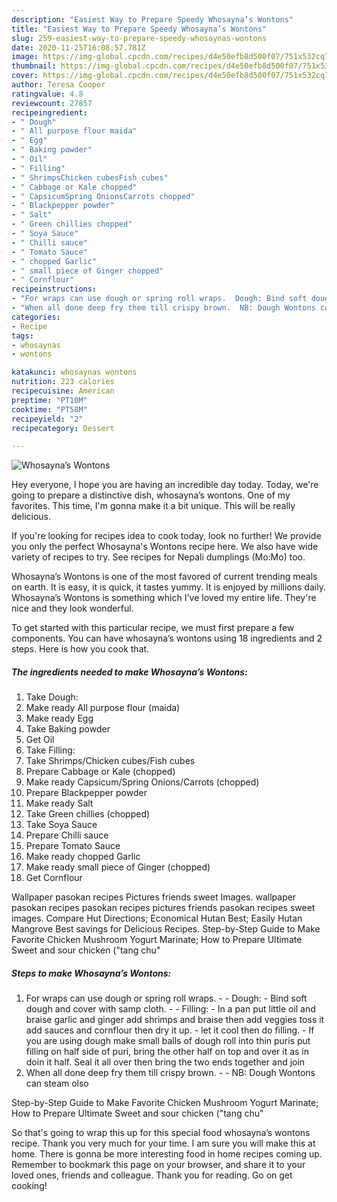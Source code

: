 ```yaml
---
description: "Easiest Way to Prepare Speedy Whosayna’s Wontons"
title: "Easiest Way to Prepare Speedy Whosayna’s Wontons"
slug: 259-easiest-way-to-prepare-speedy-whosaynas-wontons
date: 2020-11-25T16:08:57.781Z
image: https://img-global.cpcdn.com/recipes/d4e50efb8d500f07/751x532cq70/whosaynas-wontons-recipe-main-photo.jpg
thumbnail: https://img-global.cpcdn.com/recipes/d4e50efb8d500f07/751x532cq70/whosaynas-wontons-recipe-main-photo.jpg
cover: https://img-global.cpcdn.com/recipes/d4e50efb8d500f07/751x532cq70/whosaynas-wontons-recipe-main-photo.jpg
author: Teresa Cooper
ratingvalue: 4.8
reviewcount: 27857
recipeingredient:
- " Dough"
- " All purpose flour maida"
- " Egg"
- " Baking powder"
- " Oil"
- " Filling"
- " ShrimpsChicken cubesFish cubes"
- " Cabbage or Kale chopped"
- " CapsicumSpring OnionsCarrots chopped"
- " Blackpepper powder"
- " Salt"
- " Green chillies chopped"
- " Soya Sauce"
- " Chilli sauce"
- " Tomato Sauce"
- " chopped Garlic"
- " small piece of Ginger chopped"
- " Cornflour"
recipeinstructions:
- "For wraps can use dough or spring roll wraps.  Dough: Bind soft dough and cover with samp cloth.  Filling: In a pan put little oil and braise garlic and ginger add shrimps and braise then add veggies toss it add sauces and cornflour then dry it up. let it cool then do filling. If you are using dough make small balls of dough roll into thin puris put filling on half side of puri, bring the other half on top and over it as in doin it half. Seal it all over then bring the two ends together and join"
- "When all done deep fry them till crispy brown.  NB: Dough Wontons can steam olso"
categories:
- Recipe
tags:
- whosaynas
- wontons

katakunci: whosaynas wontons 
nutrition: 223 calories
recipecuisine: American
preptime: "PT10M"
cooktime: "PT58M"
recipeyield: "2"
recipecategory: Dessert

---
```



![Whosayna’s Wontons](https://img-global.cpcdn.com/recipes/d4e50efb8d500f07/751x532cq70/whosaynas-wontons-recipe-main-photo.jpg)

Hey everyone, I hope you are having an incredible day today. Today, we're going to prepare a distinctive dish, whosayna’s wontons. One of my favorites. This time, I'm gonna make it a bit unique. This will be really delicious.

If you&#39;re looking for recipes idea to cook today, look no further! We provide you only the perfect Whosayna&#39;s Wontons recipe here. We also have wide variety of recipes to try. See recipes for Nepali dumplings (Mo:Mo) too.

Whosayna’s Wontons is one of the most favored of current trending meals on earth. It is easy, it is quick, it tastes yummy. It is enjoyed by millions daily. Whosayna’s Wontons is something which I've loved my entire life. They're nice and they look wonderful.


To get started with this particular recipe, we must first prepare a few components. You can have whosayna’s wontons using 18 ingredients and 2 steps. Here is how you cook that.

<!--inarticleads1-->

##### The ingredients needed to make Whosayna’s Wontons:

1. Take  Dough:
1. Make ready  All purpose flour (maida)
1. Make ready  Egg
1. Take  Baking powder
1. Get  Oil
1. Take  Filling:
1. Take  Shrimps/Chicken cubes/Fish cubes
1. Prepare  Cabbage or Kale (chopped)
1. Make ready  Capsicum/Spring Onions/Carrots (chopped)
1. Prepare  Blackpepper powder
1. Make ready  Salt
1. Take  Green chillies (chopped)
1. Take  Soya Sauce
1. Prepare  Chilli sauce
1. Prepare  Tomato Sauce
1. Make ready  chopped Garlic
1. Make ready  small piece of Ginger (chopped)
1. Get  Cornflour


Wallpaper pasokan recipes Pictures friends sweet Images. wallpaper pasokan recipes pasokan recipes pictures friends pasokan recipes sweet images. Compare Hut Directions; Economical Hutan Best; Easily Hutan Mangrove Best savings for Delicious Recipes. Step-by-Step Guide to Make Favorite Chicken Mushroom Yogurt Marinate; How to Prepare Ultimate Sweet and sour chicken (&#34;tang chu&#34; 

<!--inarticleads2-->

##### Steps to make Whosayna’s Wontons:

1. For wraps can use dough or spring roll wraps. -  - Dough: - Bind soft dough and cover with samp cloth. -  - Filling: - In a pan put little oil and braise garlic and ginger add shrimps and braise then add veggies toss it add sauces and cornflour then dry it up. - let it cool then do filling. - If you are using dough make small balls of dough roll into thin puris put filling on half side of puri, bring the other half on top and over it as in doin it half. Seal it all over then bring the two ends together and join
1. When all done deep fry them till crispy brown. -  - NB: Dough Wontons can steam olso


Step-by-Step Guide to Make Favorite Chicken Mushroom Yogurt Marinate; How to Prepare Ultimate Sweet and sour chicken (&#34;tang chu&#34; 

So that's going to wrap this up for this special food whosayna’s wontons recipe. Thank you very much for your time. I am sure you will make this at home. There is gonna be more interesting food in home recipes coming up. Remember to bookmark this page on your browser, and share it to your loved ones, friends and colleague. Thank you for reading. Go on get cooking!
